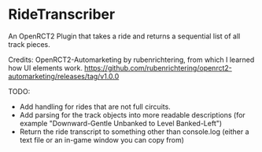 # RideTranscriber
An OpenRCT2 Plugin that takes a ride and returns a sequential list of all track pieces.

Credits:
OpenRCT2-Automarketing by rubenrichtering, from which I learned how UI elements work.
https://github.com/rubenrichtering/openrct2-automarketing/releases/tag/v1.0.0

TODO:

- Add handling for rides that are not full circuits.
- Add parsing for the track objects into more readable descriptions (for example "Downward-Gentle Unbanked to Level Banked-Left")
- Return the ride transcript to something other than console.log (either a text file or an in-game window you can copy from)
